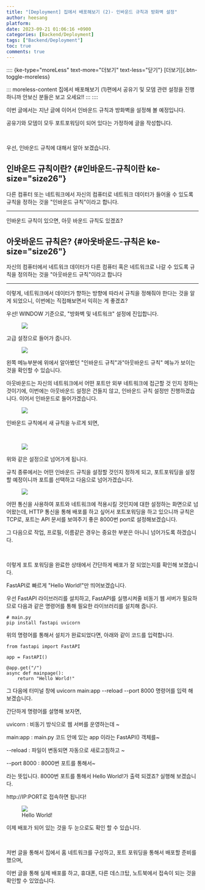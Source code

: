 ```yaml
---
title: "[Deployment] 집에서 배포해보기 (2)- 인바운드 규칙과 방화벽 설정"
author: heesang
platform: 
date: 2023-09-21 01:06:16 +0900
categories: [Backend/Deployment]
tags: ["Backend/Deployment"]
toc: true
comments: true
---
```

:::: {ke-type="moreLess" text-more="더보기" text-less="닫기"}
[더보기]{.btn-toggle-moreless}

::: moreless-content
집에서 배포해보기 (1)편에서 공유기 및 모뎀 관련 설정을 진행하니까 안보신
분들은 보고 오세요!!
:::
::::

이번 글에서는 지난 글에 이어서 인바운드 규칙과 방화벽을 설정해 볼
예정입니다.

공유기와 모뎀이 모두 포트포워딩이 되어 있다는 가정하에 글을 작성합니다.

 

우선, 인바운드 규칙에 대해서 알아 보겠습니다.

## 인바운드 규칙이란? {#인바운드-규칙이란 ke-size="size26"}

다른 컴퓨터 또는 네트워크에서 자신의 컴퓨터로 네트워크 데이터가 들어올
수 있도록 규칙을 정하는 것을 \"인바운드 규칙\"이라고 합니다.

------------------------------------------------------------------------

인바운드 규칙이 있으면, 아웃 바운드 규칙도 있겠죠?

## 아웃바운드 규칙은? {#아웃바운드-규칙은 ke-size="size26"}

자신의 컴퓨터에서 네트워크 데이터가 다른 컴퓨터 혹은 네트워크로 나갈 수
있도록 규칙을 정의하는 것을 \"아웃바운드 규칙\"이라고 합니다

------------------------------------------------------------------------

이렇게, 네트워크에서 데이터가 향하는 방향에 따라서 규칙을 정해줘야
한다는 것을 알게 되었으니, 이번에는 직접해보면서 익히는 게 좋겠죠?

우선! WINDOW 기준으로, \"방화벽 및 네트워크\" 설정에 진입합니다.

<figure class="imageblock alignCenter" data-ke-mobilestyle="widthOrigin"
data-filename="Screenshot 2023-09-19 at 00.48.55.JPG"
data-origin-width="890" data-origin-height="653">
<span
data-url="https://blog.kakaocdn.net/dn/zSau8/btsut4zbJUK/12tSfl1R2zkTz6jxzVRVX1/img.jpg"
data-lightbox="lightbox"><img
src="https://blog.kakaocdn.net/dn/zSau8/btsut4zbJUK/12tSfl1R2zkTz6jxzVRVX1/img.jpg"
srcset="https://img1.daumcdn.net/thumb/R1280x0/?scode=mtistory2&amp;fname=https%3A%2F%2Fblog.kakaocdn.net%2Fdn%2FzSau8%2Fbtsut4zbJUK%2F12tSfl1R2zkTz6jxzVRVX1%2Fimg.jpg"
onerror="this.onerror=null; this.src=&#39;//t1.daumcdn.net/tistory_admin/static/images/no-image-v1.png&#39;; this.srcset=&#39;//t1.daumcdn.net/tistory_admin/static/images/no-image-v1.png&#39;;"
data-filename="Screenshot 2023-09-19 at 00.48.55.JPG"
data-origin-width="890" data-origin-height="653" /></span>
</figure>

고급 설정으로 들어가 줍니다.

<figure class="imageblock alignCenter" data-ke-mobilestyle="widthOrigin"
data-origin-width="1045" data-origin-height="742">
<span
data-url="https://blog.kakaocdn.net/dn/c07o6S/btsuJcWW3s0/1Z9iI6gFPhkqZjQe39snI0/img.png"
data-lightbox="lightbox"><img
src="https://blog.kakaocdn.net/dn/c07o6S/btsuJcWW3s0/1Z9iI6gFPhkqZjQe39snI0/img.png"
srcset="https://img1.daumcdn.net/thumb/R1280x0/?scode=mtistory2&amp;fname=https%3A%2F%2Fblog.kakaocdn.net%2Fdn%2Fc07o6S%2FbtsuJcWW3s0%2F1Z9iI6gFPhkqZjQe39snI0%2Fimg.png"
onerror="this.onerror=null; this.src=&#39;//t1.daumcdn.net/tistory_admin/static/images/no-image-v1.png&#39;; this.srcset=&#39;//t1.daumcdn.net/tistory_admin/static/images/no-image-v1.png&#39;;"
data-origin-width="1045" data-origin-height="742" /></span>
</figure>

왼쪽 메뉴부분에 위에서 알아봤던 \"인바운드 규칙\"과\"아웃바운드 규칙\"
메뉴가 보이는 것을 확인할 수 있습니다.

아웃바운드는 자신의 네트워크에서 어떤 포트만 외부 네트워크에 접근할 것
인지 정하는 것이기에, 이번에는 아웃바운드 설정은 건들지 않고, 인바운드
규칙 설정만 진행하겠습니다. 이어서 인바운드로 들어가겠습니다.

<figure class="imageblock alignCenter" data-ke-mobilestyle="widthOrigin"
data-origin-width="697" data-origin-height="285">
<span
data-url="https://blog.kakaocdn.net/dn/ZoKep/btsuekQEEa9/pLbS6f4sxfQz5gfgx0rRhk/img.png"
data-lightbox="lightbox"><img
src="https://blog.kakaocdn.net/dn/ZoKep/btsuekQEEa9/pLbS6f4sxfQz5gfgx0rRhk/img.png"
srcset="https://img1.daumcdn.net/thumb/R1280x0/?scode=mtistory2&amp;fname=https%3A%2F%2Fblog.kakaocdn.net%2Fdn%2FZoKep%2FbtsuekQEEa9%2FpLbS6f4sxfQz5gfgx0rRhk%2Fimg.png"
onerror="this.onerror=null; this.src=&#39;//t1.daumcdn.net/tistory_admin/static/images/no-image-v1.png&#39;; this.srcset=&#39;//t1.daumcdn.net/tistory_admin/static/images/no-image-v1.png&#39;;"
data-origin-width="697" data-origin-height="285" /></span>
</figure>

인바운드 규칙에서 새 규칙을 누르게 되면, 

 

<figure class="imageblock alignCenter" data-ke-mobilestyle="widthOrigin"
data-origin-width="773" data-origin-height="349">
<span
data-url="https://blog.kakaocdn.net/dn/zVKrf/btsuG3e0GSx/RdyZKJnV518KAdDDhiYLi1/img.png"
data-lightbox="lightbox"><img
src="https://blog.kakaocdn.net/dn/zVKrf/btsuG3e0GSx/RdyZKJnV518KAdDDhiYLi1/img.png"
srcset="https://img1.daumcdn.net/thumb/R1280x0/?scode=mtistory2&amp;fname=https%3A%2F%2Fblog.kakaocdn.net%2Fdn%2FzVKrf%2FbtsuG3e0GSx%2FRdyZKJnV518KAdDDhiYLi1%2Fimg.png"
onerror="this.onerror=null; this.src=&#39;//t1.daumcdn.net/tistory_admin/static/images/no-image-v1.png&#39;; this.srcset=&#39;//t1.daumcdn.net/tistory_admin/static/images/no-image-v1.png&#39;;"
data-origin-width="773" data-origin-height="349" /></span>
</figure>

위와 같은 설정으로 넘어가게 됩니다.

규칙 종류에서는 어떤 인바운드 규칙을 설정할 것인지 정하게 되고,
포트포워딩을 설정할 예정이니까 포트를 선택하고 다음으로 넘어가겠습니다.

<figure class="imageblock alignCenter" data-ke-mobilestyle="widthOrigin"
data-origin-width="808" data-origin-height="393">
<span
data-url="https://blog.kakaocdn.net/dn/cMQ3iR/btsuAsTRaBT/f1IrKTF5MmKe9GhzVaDys1/img.png"
data-lightbox="lightbox"><img
src="https://blog.kakaocdn.net/dn/cMQ3iR/btsuAsTRaBT/f1IrKTF5MmKe9GhzVaDys1/img.png"
srcset="https://img1.daumcdn.net/thumb/R1280x0/?scode=mtistory2&amp;fname=https%3A%2F%2Fblog.kakaocdn.net%2Fdn%2FcMQ3iR%2FbtsuAsTRaBT%2Ff1IrKTF5MmKe9GhzVaDys1%2Fimg.png"
onerror="this.onerror=null; this.src=&#39;//t1.daumcdn.net/tistory_admin/static/images/no-image-v1.png&#39;; this.srcset=&#39;//t1.daumcdn.net/tistory_admin/static/images/no-image-v1.png&#39;;"
data-origin-width="808" data-origin-height="393" /></span>
</figure>

어떤 통신을 사용하여 포트와 네트워크에 적용시킬 것인지에 대한 설정하는
화면으로 넘어왔는데, HTTP 통신을 통해 배포를 하고 싶어서 포트포워딩을
하고 있으니까 규칙은 TCP로, 포트는 API 문서를 보여주기 좋은 8000번
port로 설정해보겠습니다.

그 다음으로 작업, 프로필, 이름같은 경우는 중요한 부분은 아니니
넘어가도록 하겠습니다.

 

이렇게 포트 포워딩을 완료한 상태에서 간단하게 배포가 잘 되었는지를
확인해 보겠습니다.

FastAPI로 빠르게 \"Hello World!\"만 띄어보겠습니다.

우선 FastAPI 라이브러리를 설치하고, FastAPI를 실행시켜줄 비동기 웹
서버가 필요하므로 다음과 같은 명령어를 통해 필요한 라이브러리를 설치해
줍니다.

``` {#code_1695224877946 style="background-color: #f8f8f8; color: #383a42; text-align: start;" ke-language="python" ke-type="codeblock"}
# main.py
pip install fastapi uvicorn
```

위의 명령어를 통해서 설치가 완료되었다면, 아래와 같이 코드를 입력합니다.

``` {#code_1695224663146 style="background-color: #f8f8f8; color: #383a42; text-align: start;" ke-language="python" ke-type="codeblock"}
from fastapi import FastAPI

app = FastAPI()

@app.get("/")
async def mainpage():
    return "Hello World!"
```

그 다음에 터미널 창에 uvicorn main:app \--reload \--port 8000 명령어를
입력 해 보겠습니다.

간단하게 명령어를 설명해 보자면,

uvicorn : 비동기 방식으로 웹 서버를 운영하는데 \~

main:app : main.py 코드 안에 있는 app 이라는 FastAPI() 객체를\~

\--reload : 파일이 변동되면 자동으로 새로고침하고 \~

\--port 8000 : 8000번 포트를 통해서\~

라는 뜻입니다. 8000번 포트를 통해서 Hello World!가 출력 되겠죠? 실행해
보겠습니다.

http://IP:PORT로 접속하면 됩니다!

<figure class="imageblock alignLeft" data-ke-mobilestyle="widthOrigin"
data-origin-width="183" data-origin-height="72">
<span
data-url="https://blog.kakaocdn.net/dn/endDJ2/btsuSmF8kQs/8DtwnFKHQu8Kb3YbzEjDX1/img.png"
data-lightbox="lightbox" data-alt="Hello World!"><img
src="https://blog.kakaocdn.net/dn/endDJ2/btsuSmF8kQs/8DtwnFKHQu8Kb3YbzEjDX1/img.png"
srcset="https://img1.daumcdn.net/thumb/R1280x0/?scode=mtistory2&amp;fname=https%3A%2F%2Fblog.kakaocdn.net%2Fdn%2FendDJ2%2FbtsuSmF8kQs%2F8DtwnFKHQu8Kb3YbzEjDX1%2Fimg.png"
onerror="this.onerror=null; this.src=&#39;//t1.daumcdn.net/tistory_admin/static/images/no-image-v1.png&#39;; this.srcset=&#39;//t1.daumcdn.net/tistory_admin/static/images/no-image-v1.png&#39;;"
data-origin-width="183" data-origin-height="72" /></span>
<figcaption>Hello World!</figcaption>
</figure>

이제 배포가 되어 있는 것을 두 눈으로도 확인 할 수 있습니다.

 

저번 글을 통해서 집에서 홈 네트워크를 구성하고, 포트 포워딩을 통해서
배포할 준비를 했으며,

이번 글을 통해 실제 배포를 하고, 휴대폰, 다른 데스크탑, 노트북에서
접속이 되는 것을 확인할 수 있었습니다.

 
